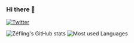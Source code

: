 ### Hi there 👋

[![Twitter](https://img.shields.io/twitter/follow/gbumanzordev.svg?style=social&label=@zefling)](https://twitter.com/zefling)

![Zéfling's GitHub stats](https://github-readme-stats.vercel.app/api?username=zefling&show_icons=true&theme=radical) ![Most used Languages](https://github-readme-stats.vercel.app/api/top-langs/?username=zefling&theme=radical)


<!--
**Zefling/Zefling** is a ✨ _special_ ✨ repository because its `README.md` (this file) appears on your GitHub profile.

Here are some ideas to get you started:

- 🔭 I’m currently working on ...
- 🌱 I’m currently learning ...
- 👯 I’m looking to collaborate on ...
- 🤔 I’m looking for help with ...
- 💬 Ask me about ...
- 📫 How to reach me: ...
- 😄 Pronouns: ...
- ⚡ Fun fact: ...
-->

